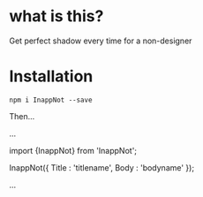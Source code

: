 # what is this?

Get perfect shadow every time for a non-designer

# Installation

`npm i InappNot --save`

Then...

...

import {InappNot} from 'InappNot';

InappNot({
    Title : 'titlename',
    Body : 'bodyname'
});

...

